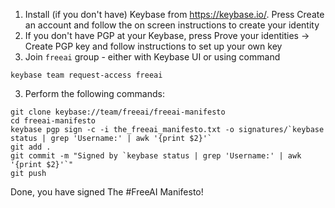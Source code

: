 1. Install (if you don't have) Keybase from https://keybase.io/. Press Create an account and follow the on screen instructions to create your identity
2. If you don't have PGP at your Keybase, press Prove your identities -> Create PGP key and follow instructions to set up your own key
2. Join `freeai` group - either with Keybase UI or using command
```
keybase team request-access freeai
```
3. Perform the following commands:
```
git clone keybase://team/freeai/freeai-manifesto
cd freeai-manifesto
keybase pgp sign -c -i the_freeai_manifesto.txt -o signatures/`keybase status | grep 'Username:' | awk '{print $2}'`
git add .
git commit -m "Signed by `keybase status | grep 'Username:' | awk '{print $2}'`"
git push
```

Done, you have signed The #FreeAI Manifesto!
